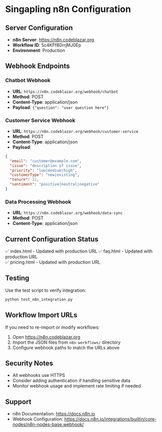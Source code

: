 # Singapling n8n Configuration

## Server Configuration
- **n8n Server**: https://n8n.codeblazar.org
- **Workflow ID**: 5c4KFf80rrjMJ0Ep
- **Environment**: Production

## Webhook Endpoints

### Chatbot Webhook
- **URL**: `https://n8n.codeblazar.org/webhook/chatbot`
- **Method**: POST
- **Content-Type**: application/json
- **Payload**: `{"question": "user question here"}`

### Customer Service Webhook
- **URL**: `https://n8n.codeblazar.org/webhook/customer-service`
- **Method**: POST
- **Content-Type**: application/json
- **Payload**: 
```json
{
  "email": "customer@example.com",
  "issue": "description of issue",
  "priority": "low|medium|high",
  "customerType": "new|existing",
  "tenure": 12,
  "sentiment": "positive|neutral|negative"
}
```

### Data Processing Webhook
- **URL**: `https://n8n.codeblazar.org/webhook/data-sync`
- **Method**: POST
- **Content-Type**: application/json

## Current Configuration Status
✅ index.html - Updated with production URL
✅ faq.html - Updated with production URL  
✅ pricing.html - Updated with production URL

## Testing
Use the test script to verify integration:
```bash
python test_n8n_integration.py
```

## Workflow Import URLs
If you need to re-import or modify workflows:
1. Open https://n8n.codeblazar.org
2. Import the JSON files from `n8n-workflows/` directory
3. Configure webhook paths to match the URLs above

## Security Notes
- All webhooks use HTTPS
- Consider adding authentication if handling sensitive data
- Monitor webhook usage and implement rate limiting if needed

## Support
- n8n Documentation: https://docs.n8n.io
- Webhook Configuration: https://docs.n8n.io/integrations/builtin/core-nodes/n8n-nodes-base.webhook/